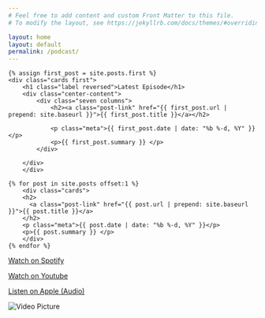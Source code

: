 ```yaml
---
# Feel free to add content and custom Front Matter to this file.
# To modify the layout, see https://jekyllrb.com/docs/themes/#overriding-theme-defaults

layout: home
layout: default
permalink: /podcast/
---
```


<!-- <p>Welcome to <strong>Steve Moy Show</strong>, a place to have open and honest discussions about all different topics! I'd always appreciate your feedback and you can get in touch with us on <a href="mailto:info.stephenmoy@gmail.com?subject=I found your website and wanted to say hi!">email</a> or on <a href="http://twitter.com/stevemoy1">twitter</a>!</p> -->

<div class="card-grid">
<!--   download="{{ first_post.title }}">Download Now</a>      -->
    
    {% assign first_post = site.posts.first %}
    <div class="cards first">
        <h1 class="label reversed">Latest Episode</h1>
        <div class="center-content">
            <div class="seven columns">
                <h2><a class="post-link" href="{{ first_post.url | prepend: site.baseurl }}">{{ first_post.title }}</a></h2>
                
                <p class="meta">{{ first_post.date | date: "%b %-d, %Y" }}</p>
                <p>{{ first_post.summary }} </p> 
            </div>
  <!--           <div class="four columns center-content">
                <a href="{{ first_post.file }}" class="button button-primary" 
            </div> -->
        </div>            
        </div>
    
    {% for post in site.posts offset:1 %}
        <div class="cards">
        <h2>
          <a class="post-link" href="{{ post.url | prepend: site.baseurl }}">{{ post.title }}</a>
        </h2>
        <p class="meta">{{ post.date | date: "%b %-d, %Y" }}</p>
        <p>{{ post.summary }} </p>
        </div>
    {% endfor %}
    
</div>

<div class="container center-content extra-padding">
</div>


  [Watch on Spotify](https://open.spotify.com/show/3s3iApXZ8qaWRiijJ3BQE9)

  [Watch on Youtube](https://youtu.be/tgvEX-pH8wI)
  
  [Listen on Apple (Audio)](https://podcasts.apple.com/us/podcast/steve-moy-show/id1678431358)

  ![Video Picture](https://stephenmoy.com/podcast/images/Episode-001.png  "First Episode")

<!-- This is the base Jekyll theme. You can find out more info about customizing your Jekyll theme, as well as basic Jekyll usage documentation at [jekyllrb.com](https://jekyllrb.com/)

You can find the source code for Minima at GitHub:
[jekyll][jekyll-organization] /
[minima](https://github.com/jekyll/minima)

You can find the source code for Jekyll at GitHub:
[jekyll][jekyll-organization] /
[jekyll](https://github.com/jekyll/jekyll)


[jekyll-organization]: https://github.com/jekyll -->